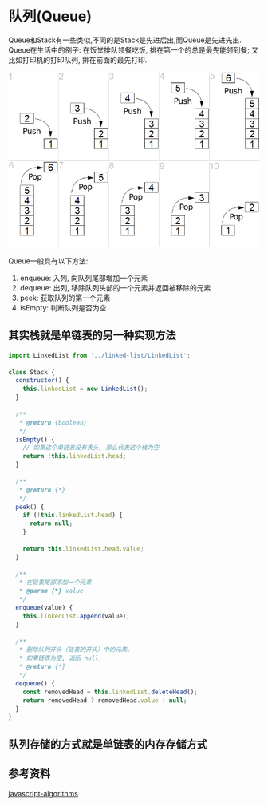# 队列(Queue)

Queue和Stack有一些类似,不同的是Stack是先进后出,而Queue是先进先出. Queue在生活中的例子: 在饭堂排队领餐吃饭, 排在第一个的总是最先能领到餐; 又比如打印机的打印队列, 排在前面的最先打印.

![Queue](./images/1.png "Queue")

Queue一般具有以下方法:

1. enqueue: 入列, 向队列尾部增加一个元素
2. dequeue: 出列, 移除队列头部的一个元素并返回被移除的元素
3. peek: 获取队列的第一个元素
4. isEmpty: 判断队列是否为空

## 其实栈就是单链表的另一种实现方法

```JavaScript
import LinkedList from '../linked-list/LinkedList';

class Stack {
  constructor() {
    this.linkedList = new LinkedList();
  }

  /**
   * @return {boolean}
   */
  isEmpty() {
    // 如果这个单链表没有表头, 那么代表这个栈为空
    return !this.linkedList.head;
  }

  /**
   * @return {*}
   */
  peek() {
    if (!this.linkedList.head) {
      return null;
    }

    return this.linkedList.head.value;
  }

  /**
   * 在链表尾部添加一个元素
   * @param {*} value
   */
  enqueue(value) {
    this.linkedList.append(value);
  }

  /**
   * 删除队列开头（链表的开头）中的元素。
   * 如果链表为空, 返回 null.
   * @return {*}
   */
  dequeue() {
    const removedHead = this.linkedList.deleteHead();
    return removedHead ? removedHead.value : null;
  }
}
```

## 队列存储的方式就是单链表的内存存储方式

## 参考资料

[javascript-algorithms](https://github.com/trekhleb/javascript-algorithms/blob/master/src/data-structures/queue/Queue.js)

